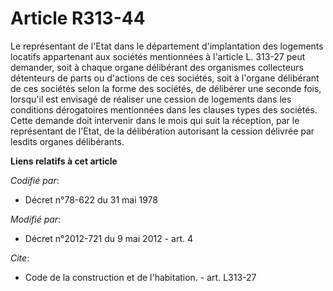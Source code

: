 # Article R313-44

Le représentant de l'Etat dans le département d'implantation des logements locatifs appartenant aux sociétés mentionnées à
l'article L. 313-27 peut demander, soit à chaque organe délibérant des organismes collecteurs détenteurs de parts ou
d'actions de ces sociétés, soit à l'organe délibérant de ces sociétés selon la forme des sociétés, de délibérer une seconde
fois, lorsqu'il est envisagé de réaliser une cession de logements dans les conditions dérogatoires mentionnées dans les
clauses types des sociétés. Cette demande doit intervenir dans le mois qui suit la réception, par le représentant de l'Etat,
de la délibération autorisant la cession délivrée par lesdits organes délibérants.

**Liens relatifs à cet article**

_Codifié par_:

  - Décret n°78-622 du 31 mai 1978

_Modifié par_:

  - Décret n°2012-721 du 9 mai 2012 - art. 4

_Cite_:

  - Code de la construction et de l'habitation. - art. L313-27
